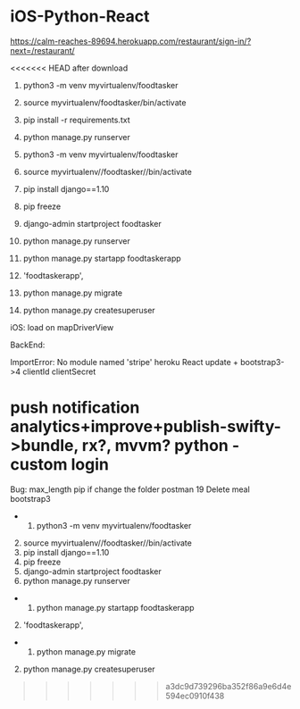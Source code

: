 # iOS-Python-React

https://calm-reaches-89694.herokuapp.com/restaurant/sign-in/?next=/restaurant/

<<<<<<< HEAD
after download

1. python3 -m venv myvirtualenv/foodtasker
2. source myvirtualenv/foodtasker/bin/activate

3. pip install -r requirements.txt
4. python manage.py runserver

1.  python3 -m venv myvirtualenv/foodtasker
2.  source myvirtualenv//foodtasker//bin/activate
3.  pip install django==1.10
4.  pip freeze
5.  django-admin startproject foodtasker
6.  python manage.py runserver

7.  python manage.py startapp foodtaskerapp
8.  'foodtaskerapp',

9.  python manage.py migrate
10. python manage.py createsuperuser

iOS:
load on mapDriverView

BackEnd:

ImportError: No module named 'stripe'
heroku
React update + bootstrap3->4
clientId
clientSecret

push notification
analytics+improve+publish-swifty->bundle, rx?, mvvm?
python - custom login
=======
Bug:
max_length
pip if change the folder
postman 19
Delete meal
bootstrap3
-  1. python3 -m venv myvirtualenv/foodtasker
2. source myvirtualenv//foodtasker//bin/activate
3. pip install django==1.10
4. pip freeze
5. django-admin startproject foodtasker
6. python manage.py runserver

-  1. python manage.py startapp foodtaskerapp
2. 'foodtaskerapp',
-  1. python manage.py migrate
2. python manage.py createsuperuser
>>>>>>> a3dc9d739296ba352f86a9e6d4e594ec0910f438

